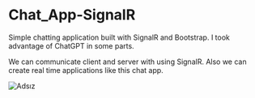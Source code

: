 # Chat_App-SignalR
Simple chatting application built with SignalR and Bootstrap. I took advantage of ChatGPT in some parts.

We can communicate client and server with using SignalR. Also we can create real time applications like this chat app.

![Adsız](https://user-images.githubusercontent.com/61347219/215773742-a880d770-2868-45fa-8bf3-a7d7158494ff.png)
